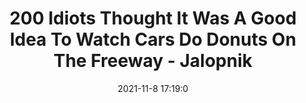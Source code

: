 ---
"title": "200 Idiots Thought It Was A Good Idea To Watch Cars Do Donuts On The Freeway - Jalopnik"
"date": "2021-11-8 17:19:0"
"feed_name": "GOOGLENEWSINDUSTRIAL"
"feed_website": "https://news.google.com/search?q=industrial%2Bincident&hl=en-US&gl=US&ceid=US:en"
"feed_rss": "https://news.google.com/rss/search?q=industrial%2Bincident&hl=en-US&gl=US&ceid=US:en"
"link": "https://jalopnik.com/200-idiots-thought-it-was-a-good-idea-to-watch-cars-do-1848016216"
"source": "{'href': 'https://jalopnik.com', 'title': 'Jalopnik'}"
"file": "_posts/2021-1-1-6113c459868c9540e967a9757eb85c44ea39a9df.md"
"accident": "0"
"drilling": "0"
"dead": "0"
"injured": "0"
"arrested": "0"
"place": "unknown place"
"where": "unknown site"
"causes": "unknown"
"place_uri": "unknown place"
---
